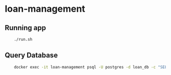 # loan-management

## Running app

```bash
    ./run.sh
```

## Query Database

```bash
    docker exec -it loan-management psql -U postgres -d loan_db -c "SELECT * FROM loan_applications;"
```